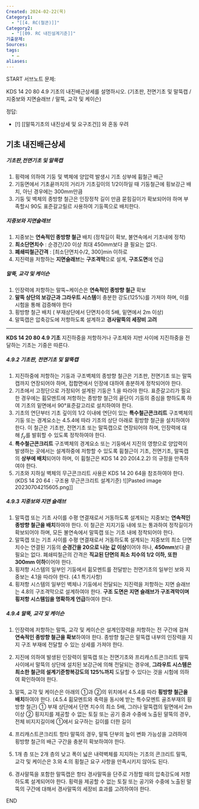 ```yaml
---
Created: 2024-02-22(목)
Category1:
  - "[[4. RC(철콘)]]"
Category2:
  - "[[09. RC 내진설계기준]]"
기출문제: 
Sources: 
tags:
  - ✏️
aliases:
---
```

START
서브노트
문제:  

KDS 14 20 80 4.9 기초의 내진배근상세를 설명하시오.
(기초판, 전면기초 및 말뚝캡 / 지중보와 지면슬래브 / 말뚝, 교각 및 케이슨)

정답: 

- [!] [[말뚝기초의 내진상세 및 요구조건]] 와 혼동 우려
## 기초 내진배근상세

##### 기초판,전면기초 및 말뚝캡
1. 횡력에 의하여 기둥 및 벽체에 양압력 발생시 기초 상부에 휨철근 배근
2. 기둥면에서 기초끝까지의 거리가 기초깊이의 1/2이하일 때 기둥철근에 횡보강근 배치, 아닌 경우에는 300mm만큼 
3. 기둥 및 벽체의 종방향 철근은 인장정착 길이 만큼 묻힘길이가 확보되어야 하며 부족할시 90도 표준갈고릴르 사용하여 기둥쪽으로 배치한다.
##### 지중보와 지면슬래브

1. 지중보는 **연속적인 종방향 철근** 배치 (정착길이 확보, 불연속에서 기초내에 정착)
2. **최소단면치수** : 순경간/20 이상 최대 450mm보다 클 필요는 없다.
3. **폐쇄띠철근간격** :  [최소단면치수/2, 300]min 이하로
4. 지진력을 저항하는 **지면슬래브**는 **구조격막**으로 설계, **구조도면**에 언급
##### 말뚝, 교각 및 케이슨
1. 인장력에 저항하는 말뚝~케이슨은 **연속적인 종방향 철근** 확보
2. **말뚝 상단의 보강근과 그라우트 시스템**이 충분한 강도(125%)를 가져야 하며, 이를 시험을 통해 검증해야 한다
3. 횡방향 철근 배치 ( 부재상단에서 단면치수의 5배, 밑면에서 2m 이상)
4. 말뚝캡은 압축강도에 저항하도록 설계하고 **경사말뚝의 세장비 고려**

***

**KDS 14 20 80 4.9 기초**
지진하중을 저항하거나 구조체와 지반 사이에 지진하중을 전달하는 기초는 기중은 따른다.
##### 4.9.2 기초판, 전면기초 및 말뚝캡
1. 지진하중에 저항하는 기둥과 구조벽체의 종방향 철근은 기초판, 전면기초 또는 말뚝캡까지 연장되어야 하며, 접합면에서 인장에 대하여 충분하게 정착되어야 한다.
2. 기초에서 고정단으로 가정되어 설계된 기둥은 1.을 따라야 한다. 표준갈고리가 필요한 경우에는 휨모멘트에 저항하는 종방향 철근의 끝단이 기둥의 중심을 향하도록 하여 기초의 밑면에서 90°표준갈고리로 설치하여야 한다.
3. 기초의 연단부터 기초 깊이의 1/2 이내에 연단이 있는 **특수철근콘크리트** 구조벽체의 기둥 또는 경계요소는 4.5.4에 따라 기초의 상단 아래로 횡방향 철근을 설치하여야 한다. 이 철근은 기초판, 전면기초 또는 말뚝캡으로 연장되어야 하며, 인장력에 대해 $f_y$를 발휘할 수 있도록 정착하여야 한다.
4. **특수철근콘크리트** 구조벽체의 경계요소 또는 기둥에서 지진의 영향으로 양압력이 발생하는 곳에서는 설계하중에 저항할 수 있도록 휨철근이 기초, 전면기초, 말뚝캡의 **상부에 배치**되어야 하며, 이 휨철근은 KDS 14 20 20(4.2.2) 의 규정을 만족하여야 한다.
5. 기초와 지하실 벽체의 무근콘크리트 사용은 KDS 14 20 64을 참조하여야 한다. (KDS 14 20 64 : 구조용 무근콘크리트 설계기준)
![[Pasted image 20230704215605.png]]

##### 4.9.3 지중보와 지면 슬래브
1. 말뚝캡 또는 기초 사이를 수평 연결재로서 거동하도록 설계되는 지중보는 **연속적인 종방향 철근을 배치**하여야 한다. 이 철근은 지지기둥 내에 또는 통과하여 정착길이가 확보되어야 하며, 모든 불연속에서 말뚝캡 또는 기초 내에 정착되어야 한다.
2. 말뚝캡 또는 기초 사이를 수평 연결재로서 거동하도록 설계되는 지중보의 최소 단면 치수는 연결된 기둥의 **순경간을 20으로 나눈 값 이상**이어야 하나, **450mm**보다 클 필요는 없다. 폐쇄띠철근의 간격은 **직교된 단면의 최소 치수의 1/2 이하, 또한 300mm 이하**이어야 한다.
3. 횡저항 시스템의 일부인 기둥에서 휨모멘트를 전달받는 전면기초의 일부인 보와 지중보는 4.1을 따라야 한다.
   (4.1 특기사항)
4. 횡저항 시스템의 일부인 벽체나 기둥에서 전달되는 지진력을 저항하는 지면 슬래브는 4.8의 구조격막으로 설계하여야 한다. **구조 도면은 지면 슬래브가 구조격막이며 횡저항 시스템임을 명확하게 언급**하여야 한다.
##### 4.9.4 말뚝, 교각 및 케이슨
1. 인장력에 저항하는 말뚝, 교각 및 케이슨은 설계인장력을 저항하는 전 구간에 걸쳐 **연속적인 종방향 철근을 확보**하여야 한다. 종방향 철근은 말뚝캡 내부의 인장력을 지지 구조 부재에 전달할 수 있는 상세를 가져야 한다.
2. 지진에 의하여 발생된 인장력이 말뚝캡 또는 전면기초와 프리캐스트콘크리트 말뚝 사이에서 말뚝의 상단에 설치된 보강근에 의해 전달되는 경우에, **그라우트 시스템은 최소한 철근의 설계기준항복강도의 125%까지** 도달할 수 있다는 것을 시험에 의하여 확인하여야 한다.

3. 말뚝, 교각 및 케이슨은 아래의 ①과 ②의 위치에서 4.5.4를 따라 **횡방향 철근을 배치**하여야 한다.
   (4.5.4 휨모멘트와 축력을 동시에 받는 특수모멘트 골조부재의 횡방향 철근)
	① 부재 상단에서 단면 치수의 최소 5배, 그러나 말뚝캡의 밑면에서 2m 이상
	② 횡지지를 제공할 수 없는 토질 또는 공기 중과 수중에 노출된 말뚝의 경우, 전체 비지지길이에 ①에서 요구하는 길이를 더한 길이
4. 프리캐스트콘크리트 항타 말뚝의 경우, 말뚝 단부의 높이 변화 가능성을 고려하여 횡방향 철근의 배근 구간을 충분히 확보하여야 한다.
5. 1개 층 또는 2개 층의 낮고 폭이 넓은 내력벽체를 지지하는 기초의 콘크리트 말뚝, 교각 및 케이슨은 3.와 4.의 횡철근 요구 사항을 만족시키지 않아도 된다.
6. 경사말뚝을 포함한 말뚝캡은 항타 경사말뚝을 단주로 가정할 때의 압축강도에 저항하도록 설계되어야 한다. 횡력을 제공할 수 없는 토질 또는 공기와 수중에 노출된 말뚝의 구간에 대해서 경사말뚝의 세장비 효과를 고려하여야 한다.
<!--ID: 1688477263058-->
END

